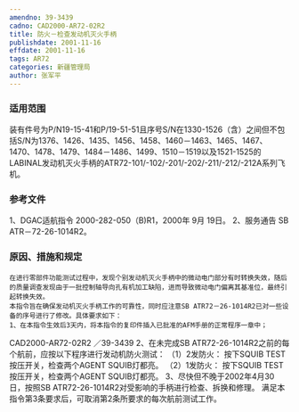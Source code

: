 ```yaml
---
amendno: 39-3439
cadno: CAD2000-AR72-02R2
title: 防火－检查发动机灭火手柄
publishdate: 2001-11-16
effdate: 2001-11-16
tags: AR72
categories: 新疆管理局
author: 张军平
---
```


### 适用范围 
装有件号为P/N19-15-41和P/19-51-51且序号S/N在1330-1526（含）之间但不包括S/N为1376、1426、1435、1456、1458、1460－1463、1465、1467、1470、1478、1479、1484－1486、1499、1510－1519以及1521-1525的LABINAL发动机灭火手柄的ATR72-101/-102/-201/-202/-211/-212/-212A系列飞机。

<!--more-->
### 参考文件
1、DGAC适航指令 2000-282-050（B)R1，2000年 9月 19日。
 2、服务通告 SB ATR－72-26-1014R2。

### 原因、措施和规定 
    在进行零部件功能测试过程中，发现个别发动机灭火手柄中的微动电门部分有时转换失效，随后的质量调查发现由于一批控制轴导向孔有机加工缺陷，进而导致微动电门偏离其基准位，最终引起转换失效。 
    本指令旨在确保发动机灭火手柄工作的可靠性，同时应注意SB ATR72－26-1014R2已对一些设备的序号进行了修改。具体要求如下： 
    1、在本指令生效后3天内，将本指令的复印件插入已批准的AFM手册的正常程序一章中； 
 CAD2000-AR72-02R2 ／39-3439 
    2、在未完成SB ATR72-26-1014R2之前的每个航前，应按以下程序进行发动机防火测试： 
      （1）2发防火：            按下SQUIB TEST按压开关，检查两个AGENT SQUIB灯都亮。
      （2）1发防火：            按下SQUIB TEST按压开关，检查两个AGENT SQUIB灯都亮。 3、尽快但不晚于2002年4月30日，按照SB ATR72-26-1014R2对受影响的手柄进行检查、拆换和修理。 
    满足本指令第3条要求后，可取消第2条所要求的每次航前测试工作。
